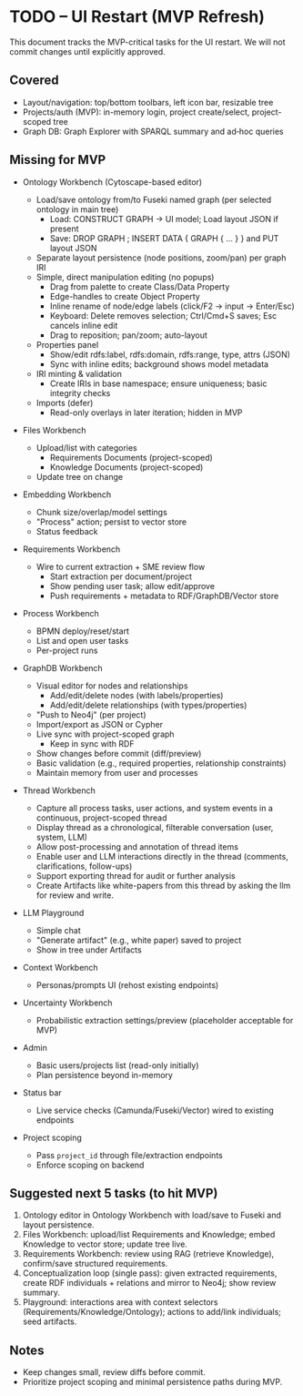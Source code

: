 # TODO – UI Restart (MVP Refresh)

This document tracks the MVP-critical tasks for the UI restart. We will not commit changes until explicitly approved.

## Covered
- Layout/navigation: top/bottom toolbars, left icon bar, resizable tree
- Projects/auth (MVP): in-memory login, project create/select, project-scoped tree
- Graph DB: Graph Explorer with SPARQL summary and ad‑hoc queries

## Missing for MVP
- Ontology Workbench (Cytoscape-based editor)
  - Load/save ontology from/to Fuseki named graph (per selected ontology in main tree)
    - Load: CONSTRUCT GRAPH <iri> → UI model; Load layout JSON if present
    - Save: DROP GRAPH <iri>; INSERT DATA { GRAPH <iri> { ... } } and PUT layout JSON
  - Separate layout persistence (node positions, zoom/pan) per graph IRI
  - Simple, direct manipulation editing (no popups)
    - Drag from palette to create Class/Data Property
    - Edge-handles to create Object Property
    - Inline rename of node/edge labels (click/F2 → input → Enter/Esc)
    - Keyboard: Delete removes selection; Ctrl/Cmd+S saves; Esc cancels inline edit
    - Drag to reposition; pan/zoom; auto-layout
  - Properties panel
    - Show/edit rdfs:label, rdfs:domain, rdfs:range, type, attrs (JSON)
    - Sync with inline edits; background shows model metadata
  - IRI minting & validation
    - Create IRIs in base namespace; ensure uniqueness; basic integrity checks
  - Imports (defer)
    - Read-only overlays in later iteration; hidden in MVP

- Files Workbench
  - Upload/list with categories
    - Requirements Documents (project-scoped)
    - Knowledge Documents (project-scoped)
  - Update tree on change

- Embedding Workbench
  - Chunk size/overlap/model settings
  - "Process" action; persist to vector store
  - Status feedback

- Requirements Workbench
  - Wire to current extraction + SME review flow
    - Start extraction per document/project
    - Show pending user task; allow edit/approve
    - Push requirements + metadata to RDF/GraphDB/Vector store

- Process Workbench
  - BPMN deploy/reset/start
  - List and open user tasks
  - Per-project runs

- GraphDB Workbench
  - Visual editor for nodes and relationships
    - Add/edit/delete nodes (with labels/properties)
    - Add/edit/delete relationships (with types/properties)
  - "Push to Neo4j" (per project)
  - Import/export as JSON or Cypher
  - Live sync with project-scoped graph
    - Keep in sync with RDF
  - Show changes before commit (diff/preview)
  - Basic validation (e.g., required properties, relationship constraints)
  - Maintain memory from user and processes

- Thread Workbench
  - Capture all process tasks, user actions, and system events in a continuous, project-scoped thread
  - Display thread as a chronological, filterable conversation (user, system, LLM)
  - Allow post-processing and annotation of thread items
  - Enable user and LLM interactions directly in the thread (comments, clarifications, follow-ups)
  - Support exporting thread for audit or further analysis
  - Create Artifacts like white-papers from this thread by asking the llm for review and write.

- LLM Playground
  - Simple chat
  - "Generate artifact" (e.g., white paper) saved to project
  - Show in tree under Artifacts

- Context Workbench
  - Personas/prompts UI (rehost existing endpoints)

- Uncertainty Workbench
  - Probabilistic extraction settings/preview (placeholder acceptable for MVP)

- Admin
  - Basic users/projects list (read-only initially)
  - Plan persistence beyond in-memory

- Status bar
  - Live service checks (Camunda/Fuseki/Vector) wired to existing endpoints

- Project scoping
  - Pass `project_id` through file/extraction endpoints
  - Enforce scoping on backend

## Suggested next 5 tasks (to hit MVP)
1. Ontology editor in Ontology Workbench with load/save to Fuseki and layout persistence.
2. Files Workbench: upload/list Requirements and Knowledge; embed Knowledge to vector store; update tree live.
3. Requirements Workbench: review using RAG (retrieve Knowledge), confirm/save structured requirements.
4. Conceptualization loop (single pass): given extracted requirements, create RDF individuals + relations and mirror to Neo4j; show review summary.
5. Playground: interactions area with context selectors (Requirements/Knowledge/Ontology); actions to add/link individuals; seed artifacts.

## Notes
- Keep changes small, review diffs before commit.
- Prioritize project scoping and minimal persistence paths during MVP.
